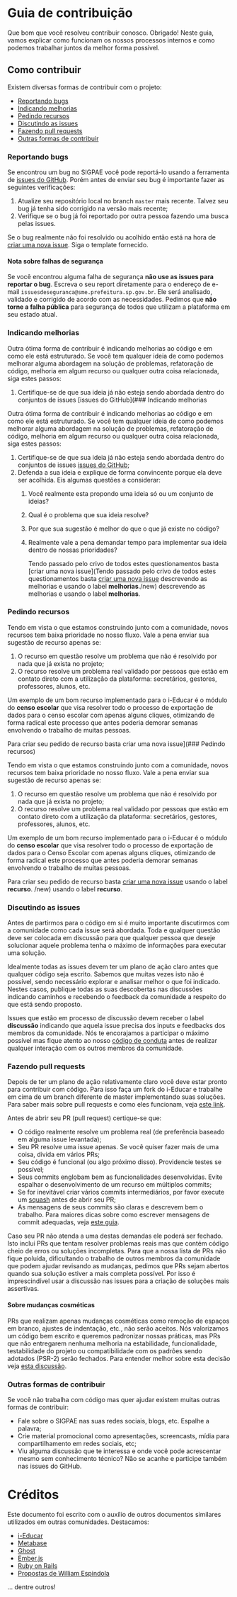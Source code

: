 # Guia de contribuição

Que bom que você resolveu contribuir conosco. Obrigado! Neste guia, vamos explicar como funcionam os nossos processos internos e como
podemos trabalhar juntos da melhor forma possível.

## Como contribuir

Existem diversas formas de contribuir com o projeto:

- [Reportando bugs](#reportando-bugs)
- [Indicando melhorias](#indicando-melhorias)
- [Pedindo recursos](#pedindo-recursos)
- [Discutindo as issues](#discutindo-as-issues)
- [Fazendo pull requests](#fazendo-pull-requests)
- [Outras formas de contribuir](#outras-formas-de-contribuir)

### Reportando bugs

Se encontrou um bug no SIGPAE você pode reportá-lo usando a ferramenta de [issues do GitHub](https://github.com/prefeiturasp/SME-SIGPAE-FrontEnd/issues). Porém antes de enviar seu bug é importante fazer as seguintes verificações:

1. Atualize seu repositório local no branch `master` mais recente. Talvez seu bug já tenha sido corrigido na versão mais recente;
2. Verifique se o bug já foi reportado por outra pessoa fazendo uma busca pelas issues.

Se o bug realmente não foi resolvido ou acolhido então está na hora de [criar uma nova issue](https://github.com/prefeiturasp/SME-SIGPAE-FrontEnd/issues/new).  Siga o template fornecido.

#### Nota sobre falhas de segurança

Se você encontrou alguma falha de segurança **não use as issues para reportar o bug**. Escreva o seu report diretamente para o endereço de e-mail `issuesdeseguranca@sme.prefeitura.sp.gov.br`. Ele será analisado, validado e corrigido de acordo com as necessidades. Pedimos que **não torne a falha pública** para segurança de todos que utilizam a plataforma em seu estado atual.

### Indicando melhorias

Outra ótima forma de contribuir é indicando melhorias ao código e em como ele está estruturado. Se você tem qualquer ideia de como podemos melhorar alguma abordagem na solução de problemas, refatoração de código, melhoria em
algum recurso ou qualquer outra coisa relacionada, siga estes passos:

1. Certifique-se de que sua ideia já não esteja sendo abordada dentro do conjuntos de issues [issues do GitHub](### Indicando melhorias

Outra ótima forma de contribuir é indicando melhorias ao código e em como ele está estruturado. Se você tem qualquer ideia de como podemos melhorar alguma abordagem na solução de problemas, refatoração de código, melhoria em
algum recurso ou qualquer outra coisa relacionada, siga estes passos:

1. Certifique-se de que sua ideia já não esteja sendo abordada dentro do conjuntos de issues [issues do GitHub](https://github.com/prefeiturasp/SME-SIGPAE-FrontEnd/issues);
2. Defenda a sua ideia e explique de forma convincente porque ela deve ser
   acolhida. Eis algumas questões a considerar:
   1. Você realmente esta propondo uma ideia só ou um conjunto de ideias?
   2. Qual é o problema que sua ideia resolve?
   3. Por que sua sugestão é melhor do que o que já existe no código?
   4. Realmente vale a pena demandar tempo para implementar sua ideia dentro de nossas prioridades?
      
      Tendo passado pelo crivo de todos estes questionamentos basta [criar uma nova issue](Tendo passado pelo crivo de todos estes questionamentos basta
[criar uma nova issue](https://github.com/prefeiturasp/SME-SIGPAE-FrontEnd/issues/new) descrevendo as melhorias e usando o label **melhorias**./new) descrevendo as melhorias e usando o label **melhorias**.

### Pedindo recursos

Tendo em vista o que estamos construindo junto com a comunidade, novos recursos tem baixa prioridade no nosso fluxo. Vale a pena enviar sua sugestão de recurso apenas se:

1. O recurso em questão resolve um problema que não é resolvido por nada que já exista no projeto;
2. O recurso resolve um problema real validado por pessoas que estão em contato direto com a utilização da plataforma: secretários, gestores, professores, alunos, etc.

Um exemplo de um bom recurso implementado para o i-Educar é o módulo do **censo escolar** que visa resolver todo o processo de exportação de dados para o censo escolar com apenas alguns cliques, otimizando de forma radical este processo que
antes poderia demorar semanas envolvendo o trabalho de muitas pessoas.

Para criar seu pedido de recurso basta criar uma nova issue](### Pedindo recursos)

Tendo em vista o que estamos construindo junto com a comunidade, novos recursos tem baixa prioridade no nosso fluxo. Vale a pena enviar sua sugestão de recurso
apenas se:

1. O recurso em questão resolve um problema que não é resolvido por nada que já exista no projeto;
2. O recurso resolve um problema real validado por pessoas que estão em contato direto com a utilização da plataforma: secretários, gestores, professores, alunos, etc.

Um exemplo de um bom recurso implementado para o i-Educar é o módulo do **censo escolar** que visa resolver todo o processo de exportação de dados para o Censo Escolar com apenas alguns cliques, otimizando de forma radical este processo que
antes poderia demorar semanas envolvendo o trabalho de muitas pessoas.

Para criar seu pedido de recurso basta [criar uma nova issue](https://github.com/prefeiturasp/SME-SIGPAE-FrontEnd/issues/new) usando o label **recurso**. /new) usando o label **recurso**.

### Discutindo as issues

Antes de partirmos para o código em si é muito importante discutirmos com a comunidade como cada issue será abordada. Toda e qualquer questão deve ser colocada em discussão para que qualquer pessoa que deseje solucionar aquele
problema tenha o máximo de informações para executar uma solução.

Idealmente todas as issues devem ter um plano de ação claro antes que qualquer código seja escrito. Sabemos que muitas vezes isto não é possível, sendo necessário explorar e analisar melhor o que foi indicado. Nestes casos, publique
todas as suas descobertas nas discussões indicando caminhos e recebendo o feedback da comunidade a respeito do que está sendo proposto.

Issues que estão em processo de discussão devem receber o label **discussão** indicando que aquela issue precisa dos inputs e feedbacks dos membros da comunidade. Nós te encorajamos a participar o máximo possível mas fique atento
ao nosso [código de conduta](./CODEOFCONDUCT.md) antes de realizar qualquer interação com os outros membros da comunidade.

### Fazendo pull requests

Depois de ter um plano de ação relativamente claro você deve estar pronto para contribuir com código. Para isso faça um fork do i-Educar e trabalhe em cima de um branch diferente de master implementando suas soluções. Para saber mais sobre
pull requests e como eles funcionam, veja [este link](https://help.github.com/articles/about-pull-requests/).

Antes de abrir seu PR (pull request) certique-se que:

- O código realmente resolve um problema real (de preferência baseado em alguma issue levantada);
- Seu PR resolve uma issue apenas. Se você quiser fazer mais de uma coisa, divida em vários PRs;
- Seu código é funcional (ou algo próximo disso). Providencie testes se possível;
- Seus commits englobam bem as funcionalidades desenvolvidas. Evite espalhar o desenvolvimento de um recurso em múltiplos commits;
- Se for inevitável criar vários commits intermediários, por favor execute um [squash](https://git-scm.com/book/pt-br/v1/Ferramentas-do-Git-Reescrevendo-o-Hist%C3%B3rico#Achatando-um-Commit) antes de abrir seu PR;
- As mensagens de seus commits são claras e descrevem bem o trabalho. Para maiores dicas sobre como escrever mensagens de commit adequadas, veja [este guia](https://chris.beams.io/posts/git-commit/).
  
Caso seu PR não atenda a uma destas demandas ele poderá ser fechado. Isto inclui PRs que tentam resolver problemas reais mas que contém código cheio de erros ou soluções incompletas. Para que a nossa lista de PRs não fique poluída,
dificultando o trabalho de outros membros da comunidade que podem ajudar revisando as mudanças, pedimos que PRs sejam abertos quando sua solução estiver a mais completa possível. Por isso é imprescindível usar a discussão nas issues para a criação de soluções mais assertivas.

#### Sobre mudanças cosméticas

PRs que realizam apenas mudanças cosméticas como remoção de espaços em branco, ajustes de indentação, etc., não serão aceitos. Nós valorizamos um código bem escrito e queremos padronizar nossas práticas, mas PRs que não entregarem
nenhuma melhoria na estabilidade, funcionalidade, testabilidade do projeto ou compatibilidade com os padrões sendo adotados (PSR-2) serão fechados. Para entender melhor sobre esta decisão veja
[esta discussão](https://github.com/rails/rails/pull/13771#issuecomment-32746700).

### Outras formas de contribuir

Se você não trabalha com código mas quer ajudar existem muitas outras formas de contribuir:

- Fale sobre o SIGPAE nas suas redes sociais, blogs, etc. Espalhe a palavra;
- Crie material promocional como apresentações, screencasts, mídia para compartilhamento em redes sociais, etc;
- Viu alguma discussão que te interessa e onde você pode acrescentar mesmo sem
  conhecimento técnico? Não se acanhe e participe também nas issues do GitHub.

# Créditos

Este documento foi escrito com o auxílio de outros documentos similares utilizados em outras comunidades. Destacamos:

- [i-Educar](https://github.com/portabilis/i-educar/blob/master/CONTRIBUTING.md)
- [Metabase](https://github.com/metabase/metabase/blob/master/docs/contributing.md)
- [Ghost](https://docs.ghost.org/v1/docs/contributing)
- [Ember.js](https://github.com/emberjs/ember.js/blob/master/CONTRIBUTING.md)
- [Ruby on Rails](https://github.com/rails/rails/blob/master/CONTRIBUTING.md)
- [Propostas de William Espindola](https://github.com/portabilis/i-educar/issues/201)

... dentre outros!
